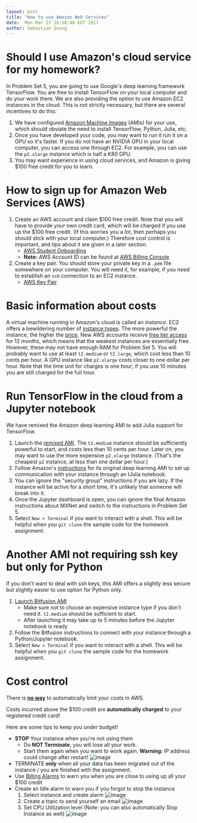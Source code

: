 ```yaml
---
layout: post
title: "How to use Amazon Web Services"
date:  Mon Mar 27 10:18:40 EDT 2017
author: Sebastian Seung
---
```


# Should I use Amazon's cloud service for my homework?

In Problem Set 5, you are going to use Google's deep learning framework TensorFlow. You are free to install TensorFlow on your local computer and do your work there.  We are also providing the option to use Amazon EC2 instances in the cloud.  This is not strictly necessary, but there are several incentives to do this:
  1. We have configured [Amazon Machine Images](https://en.wikipedia.org/wiki/Amazon_Machine_Image) (AMIs) for your use, which should obviate the need to install TensorFlow, Python, Julia, etc. 
  2. Once you have developed your code, you may want to run it run it on a GPU so it's faster. If you do not have an NVIDIA GPU in your local computer, you can access one through EC2.  For example, you can use the `p2.xlarge` instance which is half a K80 GPU. 
  3. You may want experience in using cloud services, and Amazon is giving $100 free credit for you to learn.

# How to sign up for Amazon Web Services (AWS)

1. Create an AWS account and claim $100 free credit.  Note that you will have to provide your own credit card, which will be charged if you use up the $100 free credit.  (If this worries you a lot, then perhaps you should stick with your local computer.)  Therefore cost control is important, and tips about it are given in a later section.
    * [AWS Student Onboarding](https://drive.google.com/file/d/0B-EJQbRhH_OtR0l6bm1kT2hfenc/view?usp=sharing) 
    * __Note:__ AWS Account ID can be found at [AWS Billing Console](https://console.aws.amazon.com/billing/home?#/account)
1. Create a key pair. You should store your private key in a `.pem` file somewhere on your computer. You will need it, for example, if you need to establish an `ssh` connection to an EC2 instance.
    * [AWS Key Pair](https://console.aws.amazon.com/ec2/v2/home?region=us-east-1#KeyPairs:sort=keyName)

# Basic information about costs
A virtual machine running in Amazon's cloud is called an *instance*.  EC2 offers a bewildering number of [instance types](https://aws.amazon.com/ec2/instance-types/).  The more powerful the instance, the higher the [price](http://www.ec2instances.info/). New AWS accounts receive [free tier access](https://aws.amazon.com/free/faqs/) for 12 months, which means that the weakest instances are essentially free.  However, these may not have enough RAM for Problem Set 5. You will probably want to use at least `t2.medium` or `t2.large`, which cost less than 10 cents per hour.  A GPU instance like `p2.xlarge` costs closer to one dollar per hour.  Note that the time unit for charges is one hour; if you use 10 minutes you are still charged for the full hour.

# Run TensorFlow in the cloud from a Jupyter notebook

We have remixed the Amazon deep learning AMI to add Julia support for TensorFlow. 
    
   1. Launch the [remixed AMI](https://console.aws.amazon.com/ec2/v2/home?region=<region>#LaunchInstanceWizard:ami=54cb7542).  The `t2.medium` instance should be sufficiently powerful to start, and costs less than 10 cents per hour.  Later on, you may want to use the more expensive `p2.xlarge` instance. (That's the cheapest `p2` instance, at less than one dollar per hour.)
   2. Follow Amazon's [instructions](https://aws.amazon.com/blogs/ai/the-aws-deep-learning-ami-now-with-ubuntu/) for its original deep learning AMI to set up communication with your instance through an IJulia notebook.
   3. You can ignore the "security group" instructions if you are lazy.  If the instance will be active for a short time, it's unlikely that someone will break into it.
   4. Once the Jupyter dashboard is open, you can ignore the final Amazon instructions about MXNet and switch to the instructions in Problem Set 5.
   5. Select `New > Terminal` if you want to interact with a shell.  This will be helpful when you `git clone` the sample code for the homework assignment.
    
# Another AMI not requiring ssh key but only for Python

If you don't want to deal with ssh keys, this AMI offers a slightly less secure but slightly easier to use option for Python only.

1. [Launch Bitfusion AMI](http://www.bitfusion.io/2016/05/09/easy-tensorflow-model-training-aws/)
   * Make sure not to choose an expensive instance type if you don't need it.  `t2.medium` should be sufficient to start.
   * After launching it may take up to 5 minutes before the Jupyter notebook is ready
1. Follow the Bitfusion instructions to connect with your instance through a Python/Jupyter notebook. 
1. Select `New > Terminal` if you want to interact with a shell.  This will be helpful when you `git clone` the sample code for the homework assignment.

# Cost control
There is __[no way](https://forums.aws.amazon.com/thread.jspa?threadID=58127)__ to automatically limit your costs in AWS.

Costs incurred above the $100 credit are __automatically charged__ to your registered credit card!

Here are some tips to keep you under budget!

* __STOP__ Your instance when you're not using them
    * Do __NOT Terminate__, you will lose all your work.
    * Start them again when you want to work again. __Warning:__ IP address could change after restart!
    ![image](https://cloud.githubusercontent.com/assets/1668987/24265114/c976a346-0fd8-11e7-9bde-cf18cdd0680b.png)
* TERMINATE __only__ when all your data has been migrated out of the instance / you are finished with the assignment.
* Use [Billing Alarms](http://docs.aws.amazon.com/awsaccountbilling/latest/aboutv2/free-tier-alarms) to warn you when you are close to using up all your $100 credit
* Create an Idle alarm to warn you if you forgot to stop the instance
    1. Select instance and create alarm
    ![image](https://cloud.githubusercontent.com/assets/1668987/24265190/0d1c6a86-0fd9-11e7-85c7-a71dd3858ee7.png)
    1. Create a topic to send yourself an email
    ![image](https://cloud.githubusercontent.com/assets/1668987/24264665/8f73565e-0fd7-11e7-9d31-4815ba0223ef.png)
    1. Set CPU Utilization level (Note: you can also automatically Stop Instance as well)
    ![image](https://cloud.githubusercontent.com/assets/1668987/24265020/8a7f030e-0fd8-11e7-9fd6-490524642155.png)

